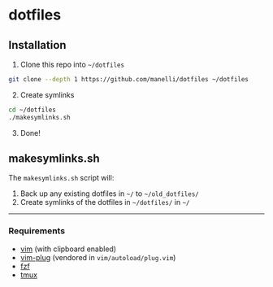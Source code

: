 dotfiles
========


## Installation
1) Clone this repo into `~/dotfiles`
``` bash
git clone --depth 1 https://github.com/manelli/dotfiles ~/dotfiles
```

2) Create symlinks
``` bash
cd ~/dotfiles
./makesymlinks.sh
```

3) Done!


## makesymlinks.sh
The `makesymlinks.sh` script will:

1. Back up any existing dotfiles in `~/` to `~/old_dotfiles/`
2. Create symlinks of the dotfiles in `~/dotfiles/` in `~/`

---

### Requirements
- [vim](https://github.com/vim/vim) (with clipboard enabled)
- [vim-plug](https://github.com/junegunn/vim-plug) (vendored in `vim/autoload/plug.vim`)
- [fzf](https://github.com/junegunn/fzf)
- [tmux](https://github.com/tmux/tmux)
